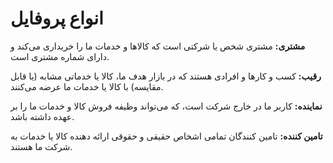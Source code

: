 # انواع پروفایل

**مشتری:** مشتری شخص یا شرکتی است که کالاها و خدمات ما را خریداری می‌کند و دارای شماره مشتری است.

**رقیب:** کسب و کارها و افرادی هستند که  در بازار هدف ما، کالا یا خدماتی مشابه (یا قابل مقایسه) با کالا یا خدمات ما عرضه می‌کنند.

**نماینده:**  کاربر ما در خارج شرکت است، که می‌تواند وظیفه‌ فروش کالا و خدمات ما را بر عهده داشته باشد. 

**تامین کننده:** تامین کنندگان تمامی اشخاص حقیقی و حقوقی ارائه دهنده کالا یا خدمات به شرکت ما هستند.


